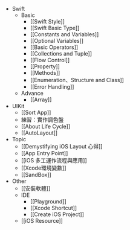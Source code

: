 - Swift
	- Basic
		- [[Swift Style]]
		- [[Swift Basic Type]]
		- [[Constants and Variables]]
		- [[Optional Variables]]
		- [[Basic Operators]]
		- [[Collections and Tuple]]
		- [[Flow Control]]
		- [[Property]]
		- [[Methods]]
		- [[Enumeration、Structure and Class]]
		- [[Error Handling]]
	- Advance
		- [[Array]]
- UIKit
	- [[Sort App]]
	- 練習：實作調色盤
	- [[About Life Cycle]]
	- [[AutoLayout]]	
- Topic
	- [[Demystifying iOS Layout 心得]]
	- [[App Entry Point]]
	- [[iOS 多工運作流程與應用]]
	- [[Xcode環境變數]]
	- [[SandBox]]
- Other
	- [[安裝軟體]]
	- IDE
		- [[Playground]] 
		- [[Xcode Shortcut]]
		- [[Create iOS Project]]
	- [[iOS Resource]]
